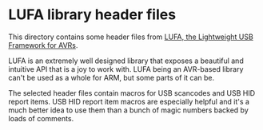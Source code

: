 # LUFA library header files

This directory contains some header files from [LUFA, the Lightweight USB Framework for AVRs](http://www.fourwalledcubicle.com/LUFA.php).

LUFA is an extremely well designed library that exposes a beautiful and intuitive API that is a joy to work with. LUFA being an AVR-based library can't be used as a whole for ARM, but some parts of it can be.

The selected header files contain macros for USB scancodes and USB HID report items. USB HID report item macros are especially helpful and it's a much better idea to use them than a bunch of magic numbers backed by loads of comments.
